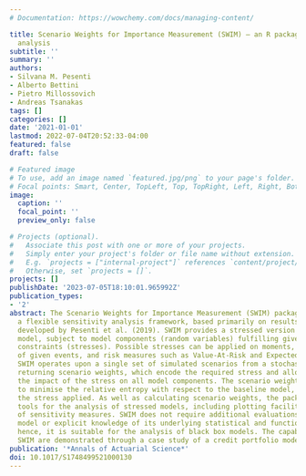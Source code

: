 ```yaml
---
# Documentation: https://wowchemy.com/docs/managing-content/

title: Scenario Weights for Importance Measurement (SWIM) – an R package for sensitivity
  analysis
subtitle: ''
summary: ''
authors:
- Silvana M. Pesenti
- Alberto Bettini
- Pietro Millossovich
- Andreas Tsanakas
tags: []
categories: []
date: '2021-01-01'
lastmod: 2022-07-04T20:52:33-04:00
featured: false
draft: false

# Featured image
# To use, add an image named `featured.jpg/png` to your page's folder.
# Focal points: Smart, Center, TopLeft, Top, TopRight, Left, Right, BottomLeft, Bottom, BottomRight.
image:
  caption: ''
  focal_point: ''
  preview_only: false

# Projects (optional).
#   Associate this post with one or more of your projects.
#   Simply enter your project's folder or file name without extension.
#   E.g. `projects = ["internal-project"]` references `content/project/deep-learning/index.md`.
#   Otherwise, set `projects = []`.
projects: []
publishDate: '2023-07-05T18:10:01.965992Z'
publication_types:
- '2'
abstract: The Scenario Weights for Importance Measurement (SWIM) package implements
  a flexible sensitivity analysis framework, based primarily on results and tools
  developed by Pesenti et al. (2019). SWIM provides a stressed version of a stochastic
  model, subject to model components (random variables) fulfilling given probabilistic
  constraints (stresses). Possible stresses can be applied on moments, probabilities
  of given events, and risk measures such as Value-At-Risk and Expected Shortfall.
  SWIM operates upon a single set of simulated scenarios from a stochastic model,
  returning scenario weights, which encode the required stress and allow monitoring
  the impact of the stress on all model components. The scenario weights are calculated
  to minimise the relative entropy with respect to the baseline model, subject to
  the stress applied. As well as calculating scenario weights, the package provides
  tools for the analysis of stressed models, including plotting facilities and evaluation
  of sensitivity measures. SWIM does not require additional evaluations of the simulation
  model or explicit knowledge of its underlying statistical and functional relations;
  hence, it is suitable for the analysis of black box models. The capabilities of
  SWIM are demonstrated through a case study of a credit portfolio model.
publication: '*Annals of Actuarial Science*'
doi: 10.1017/S1748499521000130
---
```

